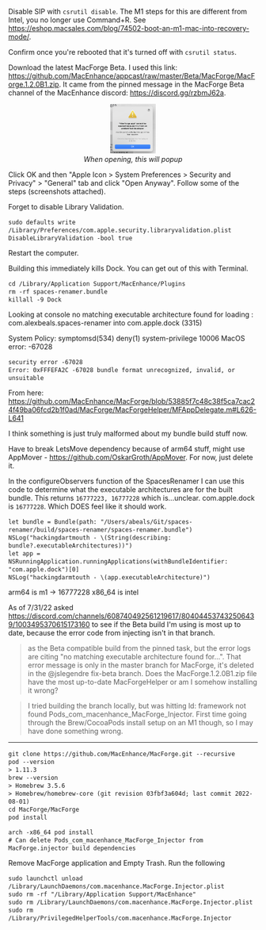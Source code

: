 Disable SIP with `csrutil disable`. The M1 steps for this are different from Intel, you no longer use Command+R. See https://eshop.macsales.com/blog/74502-boot-an-m1-mac-into-recovery-mode/.

Confirm once you're rebooted that it's turned off with `csrutil status`.

Download the latest MacForge Beta. I used this link: https://github.com/MacEnhance/appcast/raw/master/Beta/MacForge/MacForge.1.2.0B1.zip. It came from the pinned message in the MacForge Beta channel of the MacEnhance discord: https://discord.gg/rzbmJ62a.

<p align="center">
  <img src="macForgeDeveloperPopup.png" height="100" ><br>
  <i>When opening, this will popup</i>
</p>

Click OK and then "Apple Icon > System Preferences > Security and Privacy" > "General" tab and click "Open Anyway". Follow some of the steps (screenshots attached).

Forget to disable Library Validation.

```
sudo defaults write /Library/Preferences/com.apple.security.libraryvalidation.plist DisableLibraryValidation -bool true
```

Restart the computer.

Building this immediately kills Dock. You can get out of this with Terminal.

```
cd /Library/Application Support/MacEnhance/Plugins
rm -rf spaces-renamer.bundle
killall -9 Dock
```

Looking at console
no matching executable architecture found for loading : com.alexbeals.spaces-renamer into com.apple.dock (3315)

System Policy: symptomsd(534) deny(1) system-privilege 10006
MacOS error: -67028

```
security error -67028
Error: 0xFFFEFA2C -67028 bundle format unrecognized, invalid, or unsuitable
```

From here:
https://github.com/MacEnhance/MacForge/blob/53885f7c48c38f5ca7cac24f49ba06fcd2b1f0ad/MacForge/MacForgeHelper/MFAppDelegate.m#L626-L641

I think something is just truly malformed about my bundle build stuff now.

Have to break LetsMove dependency because of arm64 stuff, might use AppMover - https://github.com/OskarGroth/AppMover. For now, just delete it.

In the configureObservers function of the SpacesRenamer I can use this code to determine what the executable architectures are for the built bundle. This returns `16777223, 16777228` which is...unclear.
com.apple.dock is `16777228`. Which DOES feel like it should work.

```
let bundle = Bundle(path: "/Users/abeals/Git/spaces-renamer/build/spaces-renamer/spaces-renamer.bundle")
NSLog("hackingdartmouth - \(String(describing: bundle?.executableArchitectures))")
let app = NSRunningApplication.runningApplications(withBundleIdentifier: "com.apple.dock")[0]
NSLog("hackingdarmtouth - \(app.executableArchitecture)")
```

arm64 is m1 -> 16777228
x86_64 is intel

As of 7/31/22 asked https://discord.com/channels/608740492561219617/804044537432506439/1003495370615173160 to see if the Beta build I'm using is most up to date, because the error code from injecting isn't in that branch.

> as the Beta compatible build from the pinned task, but the error logs are citing "no matching executable architecture found for...". That error message is only in the master branch for MacForge, it's deleted in the @jslegendre  fix-beta branch. Does the MacForge.1.2.0B1.zip file have the most up-to-date MacForgeHelper or am I somehow installing it wrong?

> I tried building the branch locally, but was hitting ld: framework not found Pods_com_macenhance_MacForge_Injector. First time going through the Brew/CocoaPods install setup on an M1 though, so I may have done something wrong.

---

```
git clone https://github.com/MacEnhance/MacForge.git --recursive
pod --version
> 1.11.3
brew --version
> Homebrew 3.5.6
> Homebrew/homebrew-core (git revision 03fbf3a604d; last commit 2022-08-01)
cd MacForge/MacForge
pod install
```

```
arch -x86_64 pod install
# Can delete Pods_com_macenhance_MacForge_Injector from MacForge.injector build dependencies
```

Remove MacForge application and Empty Trash. Run the following
```
sudo launchctl unload /Library/LaunchDaemons/com.macenhance.MacForge.Injector.plist
sudo rm -rf "/Library/Application Support/MacEnhance"
sudo rm /Library/LaunchDaemons/com.macenhance.MacForge.Injector.plist
sudo rm /Library/PrivilegedHelperTools/com.macenhance.MacForge.Injector
```
